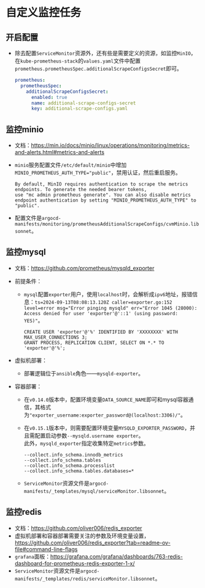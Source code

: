 # 自定义监控任务


## 开启配置
- 除去配置`ServiceMonitor`资源外，还有些是需要定义的资源，如监控`MinIO`，在`kube-prometheus-stack`的`values.yaml`文件中配置`prometheus.prometheusSpec.additionalScrapeConfigsSecret`即可。
  ```yaml
  prometheus:
    prometheusSpec:
      additionalScrapeConfigsSecret:
        enabled: true
        name: additional-scrape-configs-secret
        key: additional-scrape-configs.yaml
  ```


## 监控minio
- 文档：https://min.io/docs/minio/linux/operations/monitoring/metrics-and-alerts.html#metrics-and-alerts

- `minio`服务配置文件`/etc/default/minio`中增加`MINIO_PROMETHEUS_AUTH_TYPE="public"`，禁用认证，然后重启服务。
  ```
  By default, MinIO requires authentication to scrape the metrics endpoints. To generate the needed bearer tokens, 
  use "mc admin prometheus generate". You can also disable metrics endpoint authentication by setting "MINIO_PROMETHEUS_AUTH_TYPE" to "public".
  ```

- 配置文件是`argocd-manifests/monitoring/prometheusAdditionalScrapeConfigs/cvmMinio.libsonnet`。


## 监控mysql
- 文档：https://github.com/prometheus/mysqld_exporter

- 前提条件：
  - `mysql`配置`exporter`用户，使用`localhost`时，会解析成`ipv6`地址，报错信息：`ts=2024-09-13T08:08:13.120Z caller=exporter.go:152 level=error msg="Error pinging mysqld" err="Error 1045 (28000): Access denied for user 'exporter'@'::1' (using password: YES)"`。
    ```shell
    CREATE USER 'exporter'@'%' IDENTIFIED BY 'XXXXXXXX' WITH MAX_USER_CONNECTIONS 3;
    GRANT PROCESS, REPLICATION CLIENT, SELECT ON *.* TO 'exporter'@'%';
    ```
    
- 虚拟机部署：
  - 部署逻辑位于`ansible`角色——`mysqld-exporter`。

- 容器部署：
  - 在`v0.14.0`版本中，配置环境变量`DATA_SOURCE_NAME`即可和mysql容器通信，其格式为`"exporter_username:exporter_password@(localhost:3306)/"`。

  - 在`v0.15.1`版本中，则需要配置环境变量`MYSQLD_EXPORTER_PASSWORD`，并且需配置启动参数`--mysqld.username exporter`。  
    此外，`mysqld_exporter`指定收集特定`metrics`参数。
    ```
    --collect.info_schema.innodb_metrics
    --collect.info_schema.tables
    --collect.info_schema.processlist
    --collect.info_schema.tables.databases=*
    ```
  - `ServiceMonitor`资源文件是`argocd-manifests/_templates/mysql/serviceMonitor.libsonnet`。


## 监控redis
- 文档：https://github.com/oliver006/redis_exporter
- 虚拟机部署和容器部署需要关注的参数及环境变量设置，https://github.com/oliver006/redis_exporter?tab=readme-ov-file#command-line-flags
- `grafana`面板：https://grafana.com/grafana/dashboards/763-redis-dashboard-for-prometheus-redis-exporter-1-x/
- `ServiceMonitor`资源文件是`argocd-manifests/_templates/redis/serviceMonitor.libsonnet`。